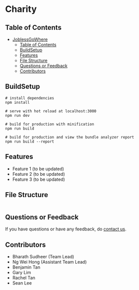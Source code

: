 # Charity


## Table of Contents

- [JoblessGoWhere](#charity)
  - [Table of Contents](#table-of-contents)
  - [BuildSetup](#buildsetup)
  - [Features](#features)
  - [File Structure](#file-structure)
  - [Questions or Feedback](#questions-or-feedback)
  - [Contributors](#contributors)


## BuildSetup
```
# install dependencies
npm install

# serve with hot reload at localhost:3000
npm run dev

# build for production with minification
npm run build

# build for production and view the bundle analyzer report
npm run build --report

```

## Features
- Feature 1 (to be updated)
- Feature 2 (to be updated)
- Feature 3 (to be updated)


## File Structure
```

 ```

## Questions or Feedback
If you have questions or have any feedback, do [contact us](mailto:charity@gmail.com).

## Contributors
- Bharath Sudheer (Team Lead)
- Ng Wei Hong (Assistant Team Lead)
- Benjamin Tan
- Gary Lim
- Rachel Tan
- Sean Lee